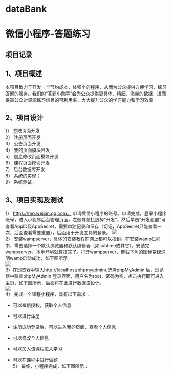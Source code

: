 # dataBank
微信小程序-答题练习
====


项目记录
------
## 1、项目概述
本项目致力于开发一个节约成本，体积小的程序，从而为公众提供方便学习，练习答题的服务。我们的“答题小助手”会为公众提供更具体、精细、海量的数据，进而提高公众对资源练习信息的可利用率，大大提升公众的学习能力和学习效率<br/>
## 2、项目设计
1）     登陆页面开发<br/>
2）     注册页面开发<br/>
3）    公告页面开发<br/>
4）	我的页面模块开发<br/>
5）	信息修改页面模块开发<br/>
6）	课程页面模块开发<br/>
7）	后台数据库开发<br/>
8）	系统的实现；<br/>
9）	系统测试。<br/>
## 3、项目实现及测试
1）	https://mp.weixin.qq.com。 申请微信小程序的账号。申请完成，登录小程序账号，进入小程序后台管理页面，左侧导航栏选择“开发”，然后单击“开发设置”可查看AppID及AppSecret，需要单独记录和保存（切记，AppSecret只能查看一次，后面查看需要重置），后面用于开发工具的登录。
![](https://p.ananas.chaoxing.com/star3/origin/e1657e0e01caf9a5bbaff327b304375e.png) <br/>
2）	安装wampserver，具体的安装教程在网上都可以找到。在安装wamp过程中，需要选择一个默认浏览器和默认编辑器（如sublime或其它）。安装完wampserver，本地环境就算搭完了。打开wampserver，带右下角的图标变绿说明wamp启动成功，如下图所示。<br/>
![](https://p.ananas.chaoxing.com/star3/origin/a82be81b93730414bd676bb4f2d98600.png)<br/>
3）在浏览器中输入http://localhost/phpmyadmin/,选择phpMyAdmin 后，浏览器中弹出phpMyAdmin 登录界面，用户名为root，密码为空，点击执行即可进入主页，如下图所示，后面将在此进行数据库设计。<br/>
![](https://p.ananas.chaoxing.com/star3/origin/ff2280a07b614db91dd58a89813a7cf4.png)<br/>
4）	完成一个课程小程序，具有以下需求：<br/>

* 可以微信授权，获取个人信息

* 可以进行注册

* 注册成功登录后，可以进入我的页面，查看个人信息

* 可以修改个人信息

* 可以加入该课程进入学习

* 可以在课程中进行做题<br/>
5）	 最终，小程序完成，如下图所示：<br/>
![]()
